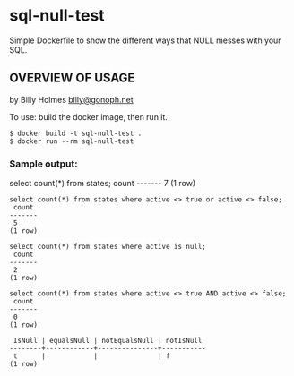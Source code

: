 # sql-null-test
Simple Dockerfile to show the different ways that NULL messes with your SQL.

## OVERVIEW OF USAGE
by Billy Holmes <billy@gonoph.net>

To use: build the docker image, then run it.

    $ docker build -t sql-null-test .
    $ docker run --rm sql-null-test

### Sample output:
   select count(*) from states;
     count
    -------
	 7
    (1 row)

    select count(*) from states where active <> true or active <> false;
     count
    -------
	 5
    (1 row)

    select count(*) from states where active is null;
     count
    -------
	 2
    (1 row)

    select count(*) from states where active <> true AND active <> false;
     count
    -------
	 0
    (1 row)

     IsNull | equalsNull | notEqualsNull | notIsNull
    --------+------------+---------------+-----------
     t      |            |               | f
    (1 row)

